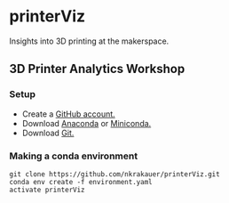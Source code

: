 # printerViz
Insights into 3D printing at the makerspace.

## 3D Printer Analytics Workshop

### Setup
* Create a [GitHub account.](https://github.com)
* Download [Anaconda](https://www.anaconda.com/download/) or [Miniconda.](https://conda.io/miniconda.html)
* Download [Git.](https://git-scm.com/downloads)

### Making a conda environment
```
git clone https://github.com/nkrakauer/printerViz.git
conda env create -f environment.yaml
activate printerViz
```
